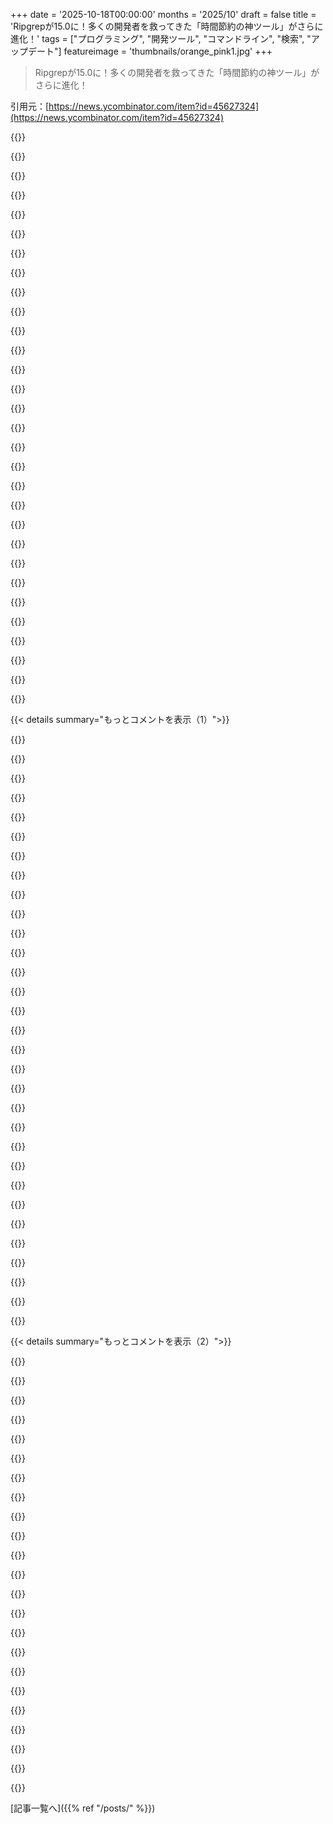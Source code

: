 +++
date = '2025-10-18T00:00:00'
months = '2025/10'
draft = false
title = 'Ripgrepが15.0に！多くの開発者を救ってきた「時間節約の神ツール」がさらに進化！'
tags = ["プログラミング", "開発ツール", "コマンドライン", "検索", "アップデート"]
featureimage = 'thumbnails/orange_pink1.jpg'
+++

> Ripgrepが15.0に！多くの開発者を救ってきた「時間節約の神ツール」がさらに進化！

引用元：[https://news.ycombinator.com/item?id=45627324](https://news.ycombinator.com/item?id=45627324)




{{<matomeQuote body="Ripgrepには長年、マジでお世話になってるよ！新しくシステムを立ち上げたら真っ先にインストールするくらい、今では欠かせないツールだね。古いコードベースを扱うのには必須だよ。<br>唯一の不満は、-F（リテラルとして扱う）オプションが、まだ特定の文字を特殊文字として扱っちゃうことかな。何の文字かは忘れちゃったけど。<br>更新され続けるのはいつも嬉しいね！" userName="Night_Thastus" createdAt="2025/10/18 18:33:13" color="#ff5c5c">}}




{{<matomeQuote body="＞-Fオプションが特定の文字をまだ特殊文字扱いしちゃう件。<br>もし具体的な例があれば、それについて説明できるよ。-F/--fixed-stringsは、パターン内の正規表現機能を100％オフにして、シンプルなリテラルとして扱われるはずだからね。エスケープが必要なのは、シェル側がそう要求してる場合かもしれないね。" userName="burntsushi" createdAt="2025/10/18 18:35:32" color="#ff5733">}}




{{<matomeQuote body="-Fとーregexみたいな見た目のフラグはどう？コマンドラインの解析でフラグとして解釈されちゃってエラーになるよね。<br>-Fを使わないなら、シングルクォートで＼-regexってハイフンをエスケープできるけど、固定文字列検索ができなくなっちゃう。そして-F ＼-regexは「バックスラッシュハイフン r e g e x」の固定文字列検索になっちゃうんだ。<br>唯一の方法は、正規表現を自分でエスケープして-Fを使わないことだね。-F=ーregexみたいな構文が使えるといいと思うよ。" userName="cormacrelf" createdAt="2025/10/19 00:01:14" color="#38d3d3">}}




{{<matomeQuote body="うん、それは良い指摘だね。`rg -F -e -pattern`ってやればいいんだよ。" userName="burntsushi" createdAt="2025/10/19 00:33:22" color="#38d3d3">}}




{{<matomeQuote body="コマンドラインツールでは、`--`を使うことでオプションの終わりを示すのが慣例だよね。これ以降のものは、たとえダッシュで始まっていても通常の引数として解析されるんだ。もしRipgrepがこれをサポートしてないなら、すべきだね。" userName="account42" createdAt="2025/10/20 10:22:24" color="">}}




{{<matomeQuote body="Ripgrepはリリース初日からサポートしてるよ。grepみたいに`-e/--regexp`フラグも使えるしね。" userName="burntsushi" createdAt="2025/10/20 13:02:54" color="#785bff">}}




{{<matomeQuote body="Ripgrepにはマジでお世話になってるよ！最近はLLMと一緒に使って、Ripgrepが使えることを教えてあげてるんだ。GitHubで寄付もしたよ、いつもありがとう！" userName="kator" createdAt="2025/10/18 23:29:57" color="#ff5c5c">}}




{{<matomeQuote body="全然話は変わるけど、`jiff`とchrono、time、std::timeなんかのセールスポイントって何？<br>あなたの仕事は本当に素晴らしい！僕たちは前から少しだけどスポンサーしてるんだ。いつも本当にありがとう！" userName="echelon" createdAt="2025/10/18 19:22:50" color="#38d3d3">}}




{{<matomeQuote body="https://docs.rs/jiff/latest/jiff/_documentation/comparison/i...とhttps://docs.rs/jiff/latest/jiff/_documentation/design/index...?を見てくれたかな？もっと具体的な質問があれば喜んで答えるよ。<br>個人的な意見だけど、`jiff`はより良いAPI、フットガン（予期せぬ挙動）の少なさ、より多くの機能、カレンダー期間のより良いサポート、統合されたtzdbサポートなど、正直もっとたくさんあるよ。<br>std::timeは、モノトニッククロックやシステムクロックへのプラットフォームに依存しないけど最低限のアクセスしか提供しないんだ。Unixタイムスタンプを単なる整数として扱う以上のことをしたいなら、何らかの日付時間ライブラリが必要になるんだよ。" userName="burntsushi" createdAt="2025/10/18 19:35:34" color="#38d3d3">}}




{{<matomeQuote body="rgは魔法みたいに感じるツールだよ。でも実際は、すごいエンジニアリングと改善への努力の結晶で、毎日使ってる素晴らしいハードウェアを活かしてるんだ。<br>それに、”lsp-like”な標準を待つ代わりに、agentがコードを速く探索・推論できるようにした「smithing」っていう点がすごいね。" userName="atonse" createdAt="2025/10/18 18:36:51" color="#ff5733">}}




{{<matomeQuote body="この文脈での”smithing”って、マジで何のことか気になるんだけど！" userName="restlake" createdAt="2025/10/18 22:22:05" color="">}}




{{<matomeQuote body="”something”じゃないかな、たぶんね。" userName="speerer" createdAt="2025/10/18 22:36:25" color="">}}




{{<matomeQuote body="ごめん、ハハ。誤字に気づいた時にはもう遅くて、HNで編集できなかったんだ。誰も読み間違えないことを願ってたんだけど。" userName="atonse" createdAt="2025/10/20 17:56:55" color="">}}




{{<matomeQuote body="Ripgrepのコードベースは究極の「お酒を注いで、最高の椅子に座って、質の高いソフトウェアを読む」コードベースだよ。ちょっとクリックして見て回るだけで感動するはずさ。" userName="2bitencryption" createdAt="2025/10/18 14:58:41" color="#45d325">}}




{{<matomeQuote body="このブログ記事もすごく良いから読んでみて！https://burntsushi.net/ripgrep/" userName="drob518" createdAt="2025/10/19 00:33:04" color="">}}




{{<matomeQuote body="fdと同じく、rgも使うの楽しいんだよね。新しいコマンドラインツールはやっぱり良いわ。" userName="Fethbita" createdAt="2025/10/18 15:30:30" color="">}}




{{<matomeQuote body="ripgrepとfdの作者がどちらもAstralで働いてるって今知ったよ。Astralが良いソフト作るのも納得だわ！" userName="CorrectHorseBat" createdAt="2025/10/18 15:39:03" color="">}}




{{<matomeQuote body="Astralってどんなビジネスモデルなの？" userName="nicce" createdAt="2025/10/18 15:51:18" color="">}}




{{<matomeQuote body="彼らはツールのうえにサービスを構築したいみたいだよ。3ヶ月前のこの記事を見てみて！https://news.ycombinator.com/item?id=44358216" userName="pas" createdAt="2025/10/18 15:55:37" color="#38d3d3">}}




{{<matomeQuote body="pyxを企業向けに売ってるよ。https://astral.sh/pyx" userName="BiteCode_dev" createdAt="2025/10/18 17:57:38" color="">}}




{{<matomeQuote body="rgもfdも、引数なしのデフォルト設定が99%のケースで欲しいものになってるのが良いんだよね。めちゃくちゃ時間節約になるわ。`rg ＜string＞` `fd ＜string＞`" userName="dizhn" createdAt="2025/10/18 16:38:36" color="#38d3d3">}}




{{<matomeQuote body="今週、gitで追跡されてるファイルだけripgrepで検索する小さなbash関数`rgg()`を作ったよ。バイナリファイルやコミットされたドットファイルが多いディレクトリで、すごく速くなるんだ。ドットファイルを検索するのに`-uu`が必要なんだけど、そうするとバイナリファイルも検索しちゃうのが難点。何百ものファイルがあるリポジトリだと`git ls-files`のオーバーヘッドも少し大きいな。" userName="oever" createdAt="2025/10/18 18:07:41" color="#ff5733">}}




{{<matomeQuote body="それ、本当に速くなる例ある？ripgrepはデフォルトで`.gitignore`を尊重して`git ls-files`に似た動きをするはずだよ。あと、`-uu`は`.gitignore`無視と隠しファイル検索だけど、バイナリはスキップ。バイナリも無視するなら`-uuu`が必要だよ。君の`rgg`関数をLinuxカーネルで試したら「引数リストが長すぎる」ってエラーに。`xargs`使っても`rg`単体より遅かったし、どういう時に速くなるか具体例ある？" userName="burntsushi" createdAt="2025/10/18 18:19:20" color="#38d3d3">}}




{{<matomeQuote body="僕のリポジトリ[0]（PDFや音声ファイル20GB）だと`-u`が遅いんだ。これらは`.gitignore`とバイナリだから普段は無視されるんだけどね。`.woodpecker`内のCIファイルを検索したくて、前は`-uu`で4秒以上かかってたんだけど、`-`を使うと24msに短縮できたよ！`git ls-files ...`は40ms、`rg -w. ...`は24ms、僕の`rgg ...`は16ms、`rg -wuu ...`は2754msだった。試すなら20GBのバイナリファイル入れてみて。まあ、`-`フラグのおかげでこの議論も解決したけどね。[0] https://codeberg.org/vandenoever/rehorse" userName="oever" createdAt="2025/10/18 18:32:56" color="#ff5c5c">}}




{{<matomeQuote body="ああ、わかったよ。`ripgrep`で隠しファイルを検索すると、`gitignore`で無視してるファイルも検索しちゃうと思ってたんだね。だから`git ls-files`使ってたのか。うん、これで納得。`-./--hidden`を使えば解決するもんね。教えてくれてありがとう！" userName="burntsushi" createdAt="2025/10/18 18:37:23" color="">}}




{{<matomeQuote body="これって`gitignore`と同じじゃないと思うな。`git ls-files`は追跡されてるファイルだけを検索するんでしょ？それならインデックス使う方が、ファイルシステムを直接見るより速いんじゃないかな。" userName="EnPissant" createdAt="2025/10/19 02:23:49" color="">}}




{{<matomeQuote body="俺、言葉を選ぶのにめっちゃ気を遣ったんだよ。もう一度引用するね、強調して言うけどさ、『`ripgrep`は基本的に`gitignore`を考慮して、`git ls-files`とほぼ同じ挙動になるはずだ』ってね。これも見てみて: https://news.ycombinator.com/item?id=45629515" userName="burntsushi" createdAt="2025/10/19 02:43:04" color="">}}




{{<matomeQuote body="ただ力になりたいだけで、君を責めてるわけじゃないんだ。`gitignore`を考慮したファイルスキャンを自分で実装したことあるんだけど、追跡ファイルだけを探す場合だと、`git`のネイティブ操作より遅かったんだよ。俺が話してたのは、意味じゃなくて速度のことね。" userName="EnPissant" createdAt="2025/10/19 04:09:22" color="">}}




{{<matomeQuote body="うん、`git ls-files`が`rg --files`より速いのは同意するよ。Chromiumのリポジトリで試したらさ、`git ls-files`が`rg --files`より2.57倍も速かった。でも`ripgrep`は`.rgignore`とか`.ignore`も考慮しなきゃいけないし、Gitリポジトリじゃなくても`.gitignore`を尊重するから、意味も大事なんだよね。" userName="burntsushi" createdAt="2025/10/19 12:24:49" color="#ff5733">}}




{{<matomeQuote body="このコメント書いた後、マニュアルをもう一回読んだら、`-uu`の代わりに使える`-.`フラグを見つけたんだ。Gitが追跡してる隠しファイルを検索できるのは素晴らしいけど、Gitに問い合わせて全ファイルリストを取得するオーバーヘッドは、Rustでもかなり大きいだろうね。" userName="oever" createdAt="2025/10/18 18:18:54" color="">}}




{{< details summary="もっとコメントを表示（1）">}}

{{<matomeQuote body="俺が見落としてるだけかな、でも`ripgrep`ってデフォルトでGitで追跡されてないファイルは無視するんじゃないの？" userName="woodruffw" createdAt="2025/10/18 18:19:09" color="">}}




{{<matomeQuote body="要は、Gitに追跡されてる隠しファイルを検索したいってことなんだ。例えば`.woodpecker`とか`.forgejo`、`.gitlab-ci-yml`みたいなCIスクリプトなんかは、そういう場所に入ってるでしょ。" userName="oever" createdAt="2025/10/18 18:35:09" color="">}}




{{<matomeQuote body="これをもっとスマートにする方法として、こんなのはどうかな？<br>`printf ’!.woodpecker<br>!.forgejo<br>!.gitlab-ci-yml<br>’ ＞ .rgignore`<br>とかね。`!`を追加すれば、隠しファイルでもホワイトリストに追加されて、他の隠しファイルは無視しつつ`rg`で自動的に検索できるようになるよ。`ripgrep`自体もリポジトリのルートにある`.ignore`ファイルで`!/.github/`を使ってるしね。https://github.com/BurntSushi/ripgrep/blob/38d630261aded3a8e..." userName="burntsushi" createdAt="2025/10/18 18:42:40" color="#ff5c5c">}}




{{<matomeQuote body="それ、`.rgignore`と`~/.rgignore`にめっちゃ良い提案だね！" userName="oever" createdAt="2025/10/18 20:41:30" color="">}}




{{<matomeQuote body="「これってgit grepより速いの？」" userName="kibwen" createdAt="2025/10/18 19:24:04" color="">}}




{{<matomeQuote body="「いや、驚くべきことに（私にはね）、問題のリポジトリではgit grepがripgrep -w.やカスタムのrgg関数より2倍速いよ。<br>でもどれも100ms未満だから、十分速いね。」" userName="oever" createdAt="2025/10/18 20:40:43" color="#ff33a1">}}




{{<matomeQuote body="「追加してほしいのは”extension”フラグかな。-gに似てるけど、引数を拡張子として扱うやつ（つまりrg -g ’*.{c,h}’じゃなくてrg -e c,h）。<br>globパターンを使う99%の時間は拡張子でマッチさせたいんだ。」" userName="zem" createdAt="2025/10/18 17:15:05" color="">}}




{{<matomeQuote body="「-t/--typeフラグは使ったことある？君の例は-tcって書けるよ。<br>Ripgrepにない一般的なやつなら、自分でタイプを定義することもできるんだ。」" userName="burntsushi" createdAt="2025/10/18 17:27:19" color="#785bff">}}




{{<matomeQuote body="「使ったことあるよ、すごく便利な機能だよね。<br>でも、初めてカスタムglobを使いたい時に自分でタイプを定義するのはちょっと面倒に感じるな。長い目で見れば報われるんだろうけどさ。」" userName="zem" createdAt="2025/10/18 17:33:32" color="">}}




{{<matomeQuote body="「素晴らしいツールだね、信じられないほど使いやすい。<br>Linuxで使い始めて、今は’dozeでも使ってるよ。<br>標準ワイルドカードで検索してから正規表現に切り替えるんじゃなくて、最初から正規表現を検索オプションとして使うようになったのは、たぶんこれが唯一の理由だな。」" userName="davoneus" createdAt="2025/10/18 15:36:19" color="#ff5c5c">}}




{{<matomeQuote body="「普通のgrepより優れてるし、便利なrg --filesもあるよ。」" userName="linhns" createdAt="2025/10/18 16:40:51" color="">}}




{{<matomeQuote body="「RipgrepがRustに興味を持った主な理由の一つだよ。<br>すごくうまく機能したから、Rustで書かれていることに興味を持ったんだ。何年か経ったけど、本当に嬉しいね。それ以来、毎日rgを使ってるよ！」" userName="jstrong" createdAt="2025/10/18 17:27:58" color="#ff5733">}}




{{<matomeQuote body="「QBasicはもう何年も使ってないけど、NibblesをハッキングしたからQBasicを学んだんだ。<br>その経験が、今AI教授になった理由の初期の大部分を占めていると言えるね。好きなソフトウェアが特徴の言語で遊ぶのは全然悪いことじゃないよ！」" userName="CJefferson" createdAt="2025/10/19 00:01:12" color="">}}




{{<matomeQuote body="Ripgrepは仕事で毎日使ってる。CLIでもVSCodeでも大活躍！burntshushiさんに感謝だよ。" userName="locusofself" createdAt="2025/10/18 16:42:58" color="#ff33a1">}}




{{<matomeQuote body="最近`—replace`や`—type`オプションの便利さに気づいたよ。もっと早く知ってれば良かったな。これからはリリースノートもちゃんと読まなきゃね。JJとの連携も期待大だ！" userName="jiehong" createdAt="2025/10/18 21:59:50" color="#785bff">}}




{{<matomeQuote body="新しいマシンを組む時、俺は真っ先にRustツールチェインと`cargo install ripgrep`を入れるんだ。数年前のBoston Rust meetupでの有限状態トランスデューサーの講演もすごく良かったよ。ソフトウェア開発と俺の学びへの貢献、本当にありがとう！" userName="jcgrillo" createdAt="2025/10/19 00:01:48" color="#785bff">}}




{{<matomeQuote body="rgはLLM、特にClaudeやCodexが教えてくれた初のCLIツールなんだ。昔はgrep派だったけど、最近は指をrgに再教育中だよ。rgは本当に最高だね！" userName="vessenes" createdAt="2025/10/18 15:41:49" color="#ff5c5c">}}




{{<matomeQuote body="2017年に`ack`へ、そして`ag`は飛ばして`rg`へ乗り換えたよ。最近は`find`じゃなくて`fd`も使い始めたんだ。1997年からターミナルを触ってるけど、新しい学びや改善されたコマンドを使えるのはマジで楽しいね。" userName="sshine" createdAt="2025/10/18 15:50:35" color="#785bff">}}




{{<matomeQuote body="俺はまだ`ag`を使ってるけど、`rg`に乗り換えるほどのメリットがわかんないんだよね。`rg`と`ag`って、そんなに違うものなの？`bash`から`zsh`に`oh-my-zsh`で乗り換えた時みたいな感じかな。`Nushell`も最近気になってるよ。" userName="ahartmetz" createdAt="2025/10/18 17:18:49" color="">}}




{{<matomeQuote body="Ripgrepは`ag`より断然速くて（デカいファイルで違いがわかるよ）、バグも少ないし、ちゃんとメンテナンスもされてるんだ。" userName="burntsushi" createdAt="2025/10/18 17:28:21" color="#ff5c5c">}}




{{<matomeQuote body="俺にとっては`ag`も十分速いし、バグにも遭遇したことないんだ。返信ありがとう！君が誰だかわかったよ ;)" userName="ahartmetz" createdAt="2025/10/18 19:26:38" color="">}}




{{<matomeQuote body="`ag`のイシュートラッカーを見てみてよ。いくつか重大なバグがあるんだ。気づかないうちに影響を受けてるかもね。パフォーマンスは10倍くらい速くなるのをマジで体感できるよ。LinuxカーネルやChromiumリポジトリでのベンチマークも見てごらん。`ag`はデカいファイルをスキップしちゃうこともあるんだよ。" userName="burntsushi" createdAt="2025/10/18 19:46:38" color="#785bff">}}




{{<matomeQuote body="俺は`rg`も`ag`も長年使ってるけど、問題も速度差も感じないな。むしろ、`rg`で`-i`フラグを忘れて検索結果を見逃すことがあるのが残念。`rg`はパフォーマンス重視で、UXはちょっとイマイチって印象だよ。" userName="EliMdoza" createdAt="2025/10/19 00:24:55" color="#785bff">}}




{{<matomeQuote body="スマートケースはデフォルトで無効の方がユーザー体験は良いと思うけど、--smart-caseフラグを使えば有効にできるよ。これはエイリアスか設定ファイルに追加できるね。agのスマートケース機能よりバグも少ないし、安定しているよ。<br>パフォーマンスの違いについては他のコメントを見てね。agはいくつか致命的なバグがあるし、もうメンテナンスされてないんだ。<br>検索するデータ量が少ないなら、動作が遅いgrepでもパフォーマンス的には問題ないことが多いよ。" userName="burntsushi" createdAt="2025/10/19 01:20:03" color="#ff5c5c">}}




{{<matomeQuote body="機能リクエストには最適な場所じゃないのは分かってるんだけど、ripgrepが.githubディレクトリを隠しファイルだからって無視しちゃうのが最近すごく不便なんだ。デフォルトで含めてほしいディレクトリは他にもあるかもしれないね。<br>でも、もし急に検索結果に出てくるようになって、バージョンアップした人が後方互換性を期待してたら、そのトレードオフは割に合わないかもしれないけど。" userName="sshine" createdAt="2025/10/20 09:05:45" color="">}}




{{<matomeQuote body="＞機能リクエストには最適な場所じゃないのは分かってるんだけど、ripgrepが.githubディレクトリを隠しファイルだからって無視しちゃうのが最近すごく不便なんだ。<br>このスレッドの他の場所でも提案されてるけど、リポジトリのルートに`echo ’!/.github/’ ＞ .ignore`ってやってみた？ripgrepのリポジトリ自身もそうしてるよ: https://github.com/BurntSushi/ripgrep/blob/d47663b1b4548e4fa...<br>デフォルトで特定のディレクトリをホワイトリスト化してほしいっていうリクエストはあったけど、それは絶対にやらないよ。セマンティクスが複雑になるし、もっと分かりにくくなるからね。今は「ripgrepは.gitignoreを尊重し、隠しファイルとバイナリファイルを無視する」って言えるけど、もし特定のものをホワイトリスト化し始めたら、その説明は間違っちゃう。ripgrepのデフォルトのヒューリスティックを説明する時に、それらを例外として追加しなきゃいけなくなるもん。<br>それに、ディレクトリをホワイトリスト化するのはすごく簡単でシンプルだよ。みんな.ignoreファイルは無視するためだけだと思ってるみたいだけど、違うんだ。CLIコマンドをいじらなくても、無視しないようにできるんだよ。<br>＞でも、もし急に検索結果に出てくるようになって、バージョンアップした人が後方互換性を期待してたら、そのトレードオフは割に合わないかもしれないけど。<br>ripgrepではsemverを使ってるよ。つまり、破壊的な変更を加える時はメジャーバージョンを上げるんだ。それでも、よほど強い理由がない限り、大きな破壊的変更は基本的にないね。semverは破壊的変更を許容するけど、ライブラリの文脈で一番うまく機能するんだ。直接エンドユーザーがいるripgrepにとっては、semverはあまり役立たない。ユーザーはただ、スクリプトが壊れたり、以前使えていたコマンドが動かなくなったり、違う動作をするようになったりするだけだからね。" userName="burntsushi" createdAt="2025/10/20 13:09:22" color="#ff5c5c">}}




{{<matomeQuote body="fdについて教えてくれよ。俺はたまにfindを使うけど、ほとんどは-nameか-inameフラグを使うだけなんだ。" userName="dotancohen" createdAt="2025/10/18 16:31:40" color="">}}




{{<matomeQuote body="findと比べたらマジで一瞬だよ。それだけで十分だったわ。" userName="rkomorn" createdAt="2025/10/18 16:37:05" color="">}}




{{<matomeQuote body="-nameって1000回もタイプしなくて済むのがいいよね。" userName="lawn" createdAt="2025/10/18 16:43:35" color="">}}




{{<matomeQuote body="サンキュー。他の人向けだけど、Ubuntuでfdをインストールするなら`fd-find`パッケージだよ。実行ファイル名は`fdfind`（ダッシュなし）だからね。" userName="dotancohen" createdAt="2025/10/18 22:59:54" color="#785bff">}}

{{</details>}}




{{< details summary="もっとコメントを表示（2）">}}

{{<matomeQuote body="検索はrgで始めるんだけど、パイプの後だと筋肉の記憶でgrep使っちゃうんだよね。" userName="dotancohen" createdAt="2025/10/18 16:30:29" color="">}}




{{<matomeQuote body="え、俺もそれやってたことに気づかなかったわ。grepは「パイプでフィルター」っていう位置付けが頭の中にあって、rgは「全ファイルを再帰的に検索」っていう位置付けなのかな。" userName="WJW" createdAt="2025/10/18 18:10:53" color="">}}




{{<matomeQuote body="俺もripgrepをリリースした当初はそうだったよ。今ではパイプの中でもrgを使うようにほとんど筋肉の記憶を再訓練したね。（特にrgがパイプの中でもgrepと同じように機能するように慎重に作ったからさ。）<br>あと、-o, --only-matchingと-r, --replaceを組み合わせることで、sedやawkの多くの用途を置き換えられることにも気づいたよ。" userName="burntsushi" createdAt="2025/10/18 18:22:37" color="#ff5733">}}




{{<matomeQuote body="へぇ、俺も最近同じことに気づいたんだよね。意識して`grep`じゃなくて`rg`を使うようにして、無意識に手が動くくらい覚え込ませようとしてるよ。" userName="kstrauser" createdAt="2025/10/18 18:03:01" color="">}}




{{<matomeQuote body="余談だけどさ、Ken Thompsonのオーラルヒストリーを見てたら、彼が`grep`って名付けたらしいんだ。URL: `https://youtu.be/OmVHkL0IWk4`" userName="thijson" createdAt="2025/10/19 02:13:04" color="#785bff">}}




{{<matomeQuote body="これこそ質の高いソフトウェアだよね。" userName="IlikeMadison" createdAt="2025/10/18 14:03:47" color="">}}




{{<matomeQuote body="IntelliJのインデックス検索より`rg`がずっと速いって、マジで驚くよね。" userName="winrid" createdAt="2025/10/18 20:05:01" color="">}}




{{<matomeQuote body="俺は500枚以上のヴィンテージMacintoshマガジンのCD-ROM（100万ファイル、解凍で3000万ファイル）からRipgrepでファイルリストを検索してるよ。データベースプログラマーじゃないけど、Ripgrepと同じくらい速くはできないし、正規表現でプレーンテキストを検索するのにこれで十分なんだ。URL: `https://news.ycombinator.com/item?id=43607153`" userName="msephton" createdAt="2025/10/19 17:21:04" color="#38d3d3">}}




{{<matomeQuote body="＞`.jj`を含むディレクトリがgitリポジトリとして扱われるようになったって？これは本当に嬉しいな！" userName="pseufaux" createdAt="2025/10/18 21:39:43" color="">}}




{{<matomeQuote body="これがRustで書かれてなかったら、みんな気にしたかな？俺はまだgrep使ってるんだけど、それってダメなやつ？" userName="RustSupremacist" createdAt="2025/10/23 01:26:49" color="">}}




{{<matomeQuote body="ripgrepを`git grep`に近づけるにはどうしたらいい？普通の`rg`だと`.github`みたいな隠しフォルダは無視するし、`rg --hidden`だと`.github`は検索するけど`.git`の中まで検索しちゃうんだ。俺は今、`rg --hidden --glob ’!*/.git/*’`ってエイリアスを使ってるけど、もっと良い方法はないかな？`git`リポジトリの外でも動く方法がいい、`git ls-files`をパイプするのはパスで。" userName="rustc" createdAt="2025/10/18 18:43:33" color="#ff33a1">}}




{{<matomeQuote body="これが役立つかも: `https://news.ycombinator.com/item?id=45629497`。特定の隠しファイルやディレクトリをホワイトリストに追加できるってことね。ripgrepは`git`リポジトリの状態を読まないから、`git`で追跡されてるファイルだけを検索するって正確に指示する方法はないんだ。`.gitignore`を見て、隠しファイルとかバイナリファイルは自動で無視するだけだよ。だから`git`っぽく使うには、検索したい隠しファイルをホワイトリストに追加するといいよ。`git`と全く同じにしたいなら、`git ls-files -z | xargs -0 rg ...`ってやる必要があるね。" userName="burntsushi" createdAt="2025/10/18 18:45:40" color="#ff5733">}}




{{<matomeQuote body="ripgrepができる前からThe Silver Searcher（`ag`）を使ってるんだ。ほんの少し速いだけの検索で、コマンドラインオプションが違うツールに切り替える必要はあんまり感じないんだよね。何かすごい機能を見落としてるのかな？" userName="kccqzy" createdAt="2025/10/18 19:48:37" color="">}}




{{<matomeQuote body="バグが減ってパフォーマンスが向上してるって？データ量にもよるけど、大量のデータを検索するなら10倍の差が出ることもあるよ：https://news.ycombinator.com/item?id=45629904<br>Ripgrepがagより優れてる点はたくさんあるぞ。<br>・Unicodeサポートが圧倒的に良い（agはほとんどない）<br>・`--pre`でプラグイン可能なプリプロセッサ<br>・Jujutsuサポート<br>・UTF-16データを自動で検索できる<br>・PCRE2をサポート（agは数年前にEOLになったPCRE1だけ）<br>・`-r/--replace`フラグで出力操作ができる。`sed`や`awk`の代わりに結構使ってるよ。<br>・Ripgrepはメンテされてる<br>・マルチライン検索がはるかにうまく動く<br>・2GB超のファイルも検索可能（agは無理っぽい）<br>・agには変なバグが多いんだ。<br>例としては、`ag -c ’\w{8,} Sherlock Holmes’ sixteenth.txt`が9って出すのに、`cat sixteenth.txt | ag -c ’\w{8,} Sherlock Holmes’`だと1が9回出たりとかね。<br>他にも、`printf ’foo<br>bar<br>’ | ag ’foo\s+bar’`だと何も出ないのに、`rg -U ’foo\s+bar’`だとちゃんと出る。<br>さらに、`ag ’\w+ Sherlock Holmes’ full.txt`だと2147483647バイトより大きいファイルはスキップされちゃうエラーが出るんだ。<br>まだあると思うけど、今思いつくのはこれくらいかな。" userName="burntsushi" createdAt="2025/10/18 19:58:46" color="#45d325">}}




{{<matomeQuote body="ありがとう！今rgを試してるところだよ。ただ一つ問題なのが、rgの`-g`フラグがagの`-G`フラグほど表現力が低いってこと。agのはファイル名に正規表現を指定できるんだけど、rgのはglobしか使えないんだ。だから、よくあるケースではちょっとタイプ量が増えるし、柔軟性も少し低いね。" userName="kccqzy" createdAt="2025/10/20 17:36:34" color="">}}




{{<matomeQuote body="でも、UnicodeサポートってやっぱりNuclearなんだよな。Unicodeでは同じGraphemeでも色々な書き方ができちゃうし、Unicode非対応の言語固有の例えば`ue`が`ü`を表す場合なんか、`ü`自体もマークありと直接の二通りの書き方があるでしょ？そうなると、Ripgrepもugrepもそういう部分文字列は探し出せないんだ。アラビア語の微妙な違いもそう。マークの組み合わせだけじゃなくて、同じGraphemeを意味するもっと美しい文字もあるからね。" userName="rurban" createdAt="2025/10/19 09:16:36" color="#ff5c5c">}}




{{<matomeQuote body="「still nuclear」ってどういう意味かわからないな。それに「unclear」じゃないの？<br>確かに、RipgrepはUnicodeのNormalizationはしてないよ。そんなツールは少ないしね。<br>でも、僕が言ったことが間違ってるわけじゃない。RipgrepにはagにはないたくさんのUnicode機能があるんだ。" userName="burntsushi" createdAt="2025/10/19 11:24:17" color="">}}




{{<matomeQuote body="NuclearはNuclearであって、Unclearじゃないよ。<br>Unicodeが文字列検索について何を言ってるか、通常のバイト検索grepツールとは対照的に、このレポートを読んでみて：https://www.unicode.org/reports/tr10/#Searching" userName="rurban" createdAt="2025/10/20 19:51:12" color="#38d3d3">}}




{{<matomeQuote body="＞バグ修正が主で、ちょっとしたパフォーマンス向上とマイナーな新機能があるメジャーバージョンリリース<br>「バグ修正とパフォーマンス改善」って、ソフトウェアが肥大化する言い訳としてジョークみたいになってるのが悲しいよな。これはもっとひどい。「バグが減って速くなった」は少なくともほとんどの人が望むことだけど、「バグが減って速くなって、おまけに頼んでないランダムな変更も入った」なんて、全然嬉しくないね。" userName="username223" createdAt="2025/10/19 01:00:54" color="">}}




{{<matomeQuote body="ファイル内容を検索するとき、検索文字列なしでrgを起動する方法ってある？" userName="thdhhghgbhy" createdAt="2025/10/18 19:37:02" color="">}}




{{<matomeQuote body="どういうこと？空のパターンを渡すこともできるけど、それだと全部マッチしちゃうよ。<br>もっと高いレベルでユースケースについて話してくれない？" userName="burntsushi" createdAt="2025/10/18 19:59:51" color="">}}




{{<matomeQuote body="返信ありがとう。fzfとrgを使ってファイル内容を検索したいんだけど、プレビューアを開いた状態で、最初にfzfを開いたときはrgに引数を渡したくないんだ。入力を始めてから検索したいんだよね。Telescope live_grepみたいな感じで。" userName="thdhhghgbhy" createdAt="2025/10/18 20:13:10" color="">}}

{{</details>}}



[記事一覧へ]({{% ref "/posts/" %}})
